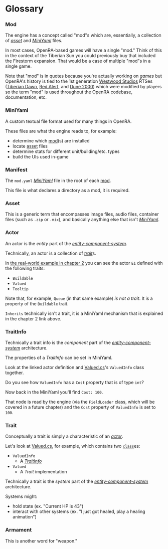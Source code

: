 # Glossary

### Mod

The engine has a concept called "mod"s which are, essentially, a collection of
[_asset_](#asset) and [_MiniYaml_](#miniyaml) files.

In most cases, OpenRA-based games will have a single "mod."
Think of this in the context of the Tiberian Sun you could previously buy
that included the Firestorm expansion.
That would be a case of multiple "mod"s in a single game.

Note that "mod" is in quotes because you're actually working on _games_
but OpenRA's history is tied to the 1st generation
[Westwood Studios][wp-westwood] RTSes ([Tiberian Dawn][wp-cnc95],
[Red Alert][wp-red-alert], and [Dune 2000][wp-dune2k]) which were modified by
players so the term "mod" is used throughout the OpenRA codebase,
documentation, etc.

### MiniYaml

A custom textual file format used for many things in OpenRA.

These files are what the engine reads to, for example:
- determine which [mod](#mod)(s) are installed
- locate [asset](#asset) files
- determine stats for different unit/building/etc. types
- build the UIs used in-game

### Manifest

The `mod.yaml` [_MiniYaml_](#miniyaml) file in the root of each [mod](#mod).

This file is what declares a directory as a mod, it is required.

### Asset

This is a generic term that encompasses image files, audio files, container
files (such as `.zip` or `.mix`), and basically anything else that isn't
[_MiniYaml_](#miniyaml).

### Actor

An actor is the _entity_ part of the [_entity-component-system_][wp-ecs].

Technically, an actor is a collection of [_trait_](#trait)s.

In [the real-world example in chapter 2](./modding/miniyaml/example.md) you can see the
actor `E1` defined with the following traits:

- `Buildable`
- `Valued`
- `Tooltip`

Note that, for example, `Queue` (in that same example) _is not a trait_.
It is a property of the `Buildable` trait.

`Inherits` technically isn't a trait, it is a MiniYaml mechanism that is
explained in the chapter 2 link above.

### TraitInfo

Technically a trait info is the _component_ part of the
[_entity-component-system_][wp-ecs] architecture.

The properties of a _TraitInfo_ can be set in MiniYaml.

Look at the linked actor definition and [Valued.cs][gh-valued.cs@1d106e71]'s
`ValuedInfo` class together.

Do you see how `ValuedInfo` has a `Cost` property that is of type `int`?

Now back in the MiniYaml you'll find `Cost: 100`.

That node is read by the engine (via the `FieldLoader` class, which will be
covered in a future chapter) and the `Cost` property of `ValuedInfo` is set to
`100`.

### Trait

Conceptually a trait is simply a characteristic of an [_actor_](#actor).

Let's look at [Valued.cs][gh-valued.cs@1d106e71], for example, which contains
two [`class`][lang-csharp-class]es:
- `ValuedInfo`
    - A [_TraitInfo_](#traitinfo)
- `Valued`
    - A _Trait_ implementation

Technically a trait is the _system_ part of the
[_entity-component-system_][wp-ecs] architecture.

Systems might:
- hold state (ex. "Current HP is 43")
- interact with other systems (ex. "I just got healed, play a healing animation")

### Armament

This is another word for "weapon."

  [wp-ecs]: https://en.wikipedia.org/wiki/Entity_component_system
  [wp-westwood]: https://en.wikipedia.org/wiki/Westwood_Studios
  [wp-cnc95]: https://en.wikipedia.org/wiki/Command_%26_Conquer_(1995_video_game)
  [wp-red-alert]: https://en.wikipedia.org/wiki/Command_%26_Conquer:_Red_Alert
  [wp-dune2k]: https://en.wikipedia.org/wiki/Dune_2000
  [gh-valued.cs@1d106e71]: https://github.com/OpenRA/OpenRA/blob/1d106e71/OpenRA.Mods.Common/Traits/Valued.cs
  [lang-csharp-class]: https://docs.microsoft.com/en-us/dotnet/csharp/programming-guide/classes-and-structs/classes